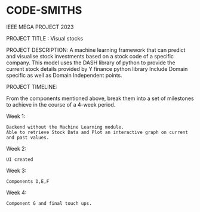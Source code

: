 # CODE-SMITHS
IEEE MEGA PROJECT 2023


PROJECT TITLE :
	Visual stocks

PROJECT DESCRIPTION:
A machine learning framework that can predict and visualise stock investments based on a stock code of a specific company.
This model uses the DASH library  of python to provide the current stock details provided by Y finance python library 
Include Domain specific as well as Domain Independent points.


PROJECT TIMELINE:

From the components mentioned above, break them into a set of milestones to achieve in the course of a 4-week period.

Week 1:

	Backend without the Machine Learning module.
	Able to retrieve Stock Data and Plot an interactive graph on current and past values.
 
Week 2:

	UI created


Week 3:

	Components D,E,F
 
Week 4:

	Component G and final touch ups.
